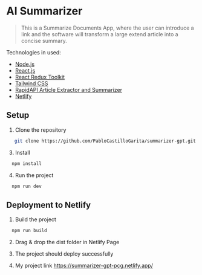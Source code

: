 # AI Summarizer

> This is a Summarize Documents App, where the user can introduce a link and the software will transform a large extend article into a concise summary.



Technologies in used:

- [Node.js](https://nodejs.org/en/)
- [React.js](https://react.dev/)
- [React Redux Toolkit](https://redux-toolkit.js.org/)
- [Tailwind CSS](https://tailwindcss.com/docs/installation)
- [RapidAPI Article Extractor and Summarizer](https://rapidapi.com/restyler/api/article-extractor-and-summarizer)
- [Netlify](https://www.netlify.com/)

## Setup

1. Clone the repository

```sh
   git clone https://github.com/PabloCastilloGarita/summarizer-gpt.git
   ```

3. Install

 ```sh
   npm install
   ```

4. Run the project

 ```sh
   npm run dev
   ```

## Deployment to Netlify

1. Build the project

 ```sh
   npm run build
   ```
2. Drag & drop the dist folder in Netlify Page

3. The project should deploy successfully

4. My project link https://summarizer-gpt-pcg.netlify.app/